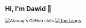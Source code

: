 
## Hi, I'm Dawid 👋


![Anurag's GitHub stats](https://github-readme-stats.vercel.app/api?username=dawidPoznanski&show_icons=true&theme=dracula) [![Top Langs](https://github-readme-stats.vercel.app/api/top-langs/?username=dawidPoznanski&langs_count=8)](https://github.com/dawidPoznanski/github-readme-stats)

